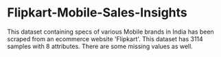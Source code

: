 # Flipkart-Mobile-Sales-Insights
This dataset containing specs of various Mobile brands in India has been scraped from an ecommerce website 'Flipkart'. This dataset has 3114 samples with 8 attributes. There are some missing values as well.
